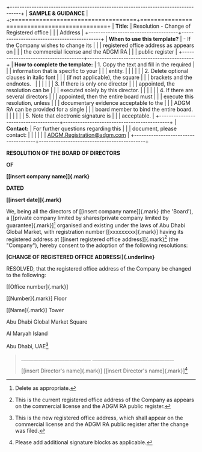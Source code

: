 +----------------------------------------------------------------------------------+
| **SAMPLE & GUIDANCE**                                                            |
+:====================================+============================================+
| **Title:**                          | Resolution - Change of Registered office   |
|                                     | Address                                    |
+-------------------------------------+--------------------------------------------+
| **When to use this template?**      | - If the Company wishes to change its      |
|                                     |   registered office address as appears on  |
|                                     |   the commercial license and the ADGM RA   |
|                                     |   public register                          |
+-------------------------------------+--------------------------------------------+
| **How to complete the template:**   | 1.  Copy the text and fill in the required |
|                                     |     information that is specific to your   |
|                                     |     entity.                                |
|                                     |                                            |
|                                     | 2.  Delete optional clauses in italic font |
|                                     |     (if not applicable), the square        |
|                                     |     brackets and the endnotes.             |
|                                     |                                            |
|                                     | 3.  If there is only one director          |
|                                     |     appointed, the resolution can be       |
|                                     |     executed solely by this director.      |
|                                     |                                            |
|                                     | 4.  If there are several directors         |
|                                     |     appointed, then the entire board must  |
|                                     |     execute this resolution, unless        |
|                                     |     documentary evidence acceptable to the |
|                                     |     ADGM RA can be provided for a single   |
|                                     |     board member to bind the entire board. |
|                                     |                                            |
|                                     | 5.  Note that electronic signature is      |
|                                     |     acceptable.                            |
+-------------------------------------+--------------------------------------------+
| **Contact:**                        | For further questions regarding this       |
|                                     | document, please contact:                  |
|                                     |                                            |
|                                     | ADGM.Registration@adgm.com                 |
+-------------------------------------+--------------------------------------------+

**RESOLUTION OF THE BOARD OF DIRECTORS**

**OF**

**[\[insert company name\]]{.mark}**

**DATED**

**[\[insert date\]]{.mark}**

We, being all the directors of [\[insert company name\]]{.mark} (the
'Board'), a \[[private company limited by shares/private company limited
by guarantee]{.mark}\][^1] organised and existing under the laws of Abu
Dhabi Global Market, with registration number \[[xxxxxxxxx]{.mark}\]
having its registered address at [\[insert registered office
address\]]{.mark}[^2] (the "Company"), hereby consent to the adoption of
the following resolutions:

**[CHANGE OF REGISTERED OFFICE ADDRESS:]{.underline}**

RESOLVED, that the registered office address of the Company be changed
to the following:

\[[Office number]{.mark}\]

\[[Number]{.mark}\] Floor

\[[Name]{.mark}\] Tower

Abu Dhabi Global Market Square

Al Maryah Island

Abu Dhabi, UAE[^3]

> \_\_\_\_\_\_\_\_\_\_\_\_\_\_\_\_\_\_\_\_\_\_\_\_\_\_\_\_\_
> \_\_\_\_\_\_\_\_\_\_\_\_\_\_\_\_\_\_\_\_\_\_\_\_\_\_\_\_\_\_\_\_\_\_
>
> [\[insert Director's name]{.mark}\] [\[insert Director's
> name]{.mark}\][^4]

[^1]: Delete as appropriate.

[^2]: This is the current registered office address of the Company as
    appears on the commercial license and the ADGM RA public register.

[^3]: This is the new registered office address, which shall appear on
    the commercial license and the ADGM RA public register after the
    change was filed.

[^4]: Please add additional signature blocks as applicable.
